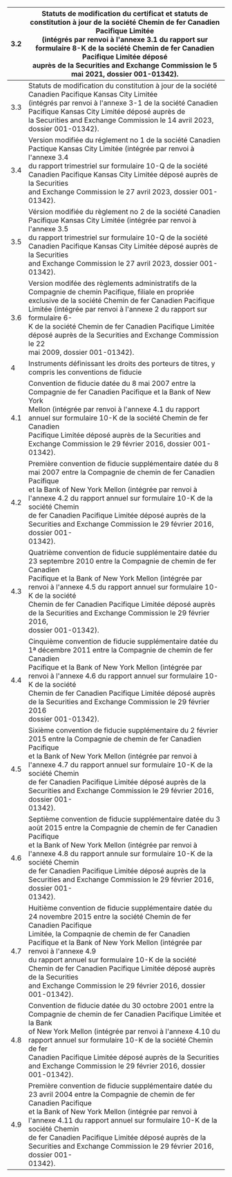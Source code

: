 | 3.2 | Statuts de modification du certificat et statuts de constitution à jour de la société Chemin de fer Canadien Pacifique Limitée<br>(intégrés par renvoi à l'annexe 3.1 du rapport sur formulaire 8-K de la société Chemin de fer Canadien Pacifique Limitée déposé<br>auprès de la Securities and Exchange Commission le 5 mai 2021, dossier 001-01342).                                                                                                    |
|-----|------------------------------------------------------------------------------------------------------------------------------------------------------------------------------------------------------------------------------------------------------------------------------------------------------------------------------------------------------------------------------------------------------------------------------------------------------------|
| 3.3 | Statuts de modification du constitution à jour de la société Canadien Pacifique Kansas City Limitée<br>(intégrés par renvoi à l'annexe 3-1 de la société Canadien Pacifique Kansas City Limitée déposé auprès de<br>la Securities and Exchange Commission le 14 avril 2023, dossier 001-01342).                                                                                                                                                            |
| 3.4 | Version modifiée du réglement no 1 de la société Canadien Pactique Kansas City Limitée (intégrée par renvoi à l'annexe 3.4<br>du rapport trimestriel sur formulaire 10-Q de la société Canadien Pacifique Kansas City Limitée déposé auprès de la Securities<br>and Exchange Commission le 27 avril 2023, dossier 001-01342).                                                                                                                              |
| 3.5 | Vérsion modifiée du règlement no 2 de la société Canadien Pacifique Kansas City Limitée (intégrée par renvoi à l'annexe 3.5<br>du rapport trimestriel sur formulaire 10-Q de la société Canadien Pacifique Kansas City Limitée déposé auprès de la Securities<br>and Exchange Commission le 27 avril 2023, dossier 001-01342).                                                                                                                             |
| 3.6 | Version modifée des règlements administratifs de la Compagnie de chemin Pacifique, filiale en propriée<br>exclusive de la société Chemin de fer Canadien Pacifique Limitée (intégrée par renvoi à l'annexe 2 du rapport sur formulaire 6-<br>K de la société Chemin de fer Canadien Pacifique Limitée déposé auprès de la Securities and Exchange Commission le 22<br>mai 2009, dossier 001-01342).                                                        |
| 4   | Instruments définissant les droits des porteurs de titres, y compris les conventions de fiducie                                                                                                                                                                                                                                                                                                                                                            |
| 4.1 | Convention de fiducie datée du 8 mai 2007 entre la Compagnie de fer Canadien Pacifique et la Bank of New York<br>Mellon (intégrée par renvoi à l'annexe 4.1 du rapport annuel sur formulaire 10-K de la société Chemin de fer Canadien<br>Pacifique Limitée déposé auprès de la Securities and Exchange Commission le 29 février 2016, dossier 001-01342).                                                                                                 |
| 4.2 | Première convention de fiducie supplémentaire datée du 8 mai 2007 entre la Compagnie de chemin de fer Canadien Pacifique<br>et la Bank of New York Mellon (intégrée par renvoi à l'annexe 4.2 du rapport annuel sur formulaire 10-K de la société Chemin<br>de fer Canadien Pacifique Limitée déposé auprès de la Securities and Exchange Commission le 29 février 2016, dossier 001-<br>01342).                                                           |
| 4.3 | Quatrième convention de fiducie supplémentaire datée du 23 septembre 2010 entre la Compagnie de chemin de fer Canadien<br>Pacifique et la Bank of New York Mellon (intégrée par renvoi à l'annexe 4.5 du rapport annuel sur formulaire 10-K de la société<br>Chemin de fer Canadien Pacifique Limitée déposé auprès de la Securities and Exchange Commission le 29 février 2016,<br>dossier 001-01342).                                                    |
| 4.4 | Cinquième convention de fiducie supplémentaire datée du 1ª décembre 2011 entre la Compagnie de chemin de fer Canadien<br>Pacifique et la Bank of New York Mellon (intégrée par renvoi à l'annexe 4.6 du rapport annuel sur formulaire 10-K de la société<br>Chemin de fer Canadien Pacifique Limitée déposé auprès de la Securities and Exchange Commission le 29 février 2016<br>dossier 001-01342).                                                      |
| 4.5 | Sixième convention de fiducie supplémentaire du 2 février 2015 entre la Compagnie de chemin de fer Canadien Pacifique<br>et la Bank of New York Mellon (intégrée par renvoi à l'annexe 4.7 du rapport annuel sur formulaire 10-K de la société Chemin<br>de fer Canadien Pacifique Limitée déposé auprès de la Securities and Exchange Commission le 29 février 2016, dossier 001-<br>01342).                                                              |
| 4.6 | Septième convention de fiducie supplémentaire datée du 3 août 2015 entre la Compagnie de chemin de fer Canadien Pacifique<br>et la Bank of New York Mellon (intégrée par renvoi à l'annexe 4.8 du rapport annule sur formulaire 10-K de la société Chemin<br>de fer Canadien Pacifique Limitée déposé auprès de la Securities and Exchange Commission le 29 février 2016, dossier 001-<br>01342).                                                          |
| 4.7 | Huitième convention de fiducie supplémentaire datée du 24 novembre 2015 entre la société Chemin de fer Canadien Pacifique<br>Limitée, la Compaqnie de chemin de fer Canadien Pacifique et la Bank of New York Mellon (intégrée par renvoi à l'annexe 4.9<br>du rapport annuel sur formulaire 10-K de la société Chemin de fer Canadien Pacifique Limitée déposé auprès de la Securities<br>and Exchange Commission le 29 février 2016, dossier 001-01342). |
| 4.8 | Convention de fiducie datée du 30 octobre 2001 entre la Compagnie de chemin de fer Canadien Pacifique Limitée et la Bank<br>of New York Mellon (intégrée par renvoi à l'annexe 4.10 du rapport annuel sur formulaire 10-K de la société Chemin de fer<br>Canadien Pacifique Limitée déposé auprès de la Securities and Exchange Commission le 29 février 2016, dossier 001-01342).                                                                         |
| 4.9 | Première convention de fiducie supplémentaire datée du 23 avril 2004 entre la Compagnie de chemin de fer Canadien Pacifique<br>et la Bank of New York Mellon (intégrée par renvoi à l'annexe 4.11 du rapport annuel sur formulaire 10-K de la société Chemin<br>de fer Canadien Pacifique Limitée déposé auprès de la Securities and Exchange Commission le 29 février 2016, dossier 001-<br>01342).                                                       |